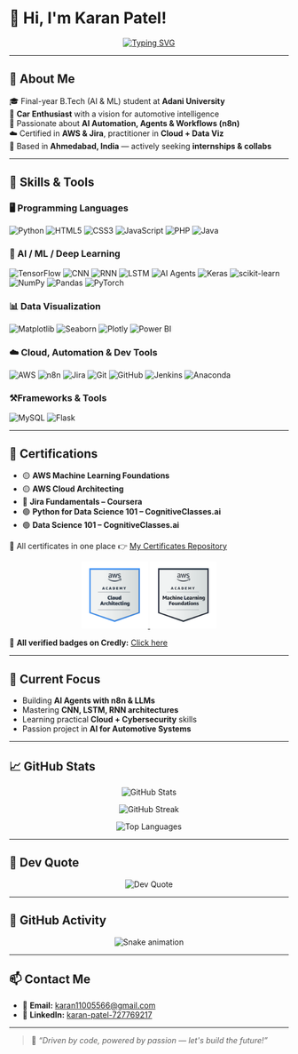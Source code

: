 # 👋 Hi, I'm Karan Patel!

<div align="center">

[![Typing SVG](https://readme-typing-svg.herokuapp.com?font=Fira+Code&size=24&duration=3000&pause=1000&color=00BFFF&center=true&vCenter=true&width=700&lines=AI+Engineer+%7C+Car+Lover+%7C+n8n+Automation+Builder;Final-Year+B.Tech+(AI+%26+ML)+Student;Python+%7C+AI+Agents+%7C+Cloud+%7C+Cybersecurity;Open+to+Internships+%26+Tech+Collaborations)](https://git.io/typing-svg)

</div>



---

## 🚀 About Me

🎓 Final-year B.Tech (AI & ML) student at **Adani University**  
🚗 **Car Enthusiast** with a vision for automotive intelligence  
🤖 Passionate about **AI Automation, Agents & Workflows (n8n)**  
☁️ Certified in **AWS & Jira**, practitioner in **Cloud + Data Viz**  
📍 Based in **Ahmedabad, India** — actively seeking **internships & collabs**

---

## 🧠 Skills & Tools

### 🖥 Programming Languages
![Python](https://img.shields.io/badge/Python-3670A0?style=for-the-badge&logo=python&logoColor=ffdd54)
![HTML5](https://img.shields.io/badge/html5-%23E34F26.svg?style=for-the-badge&logo=html5&logoColor=white)
![CSS3](https://img.shields.io/badge/css3-%231572B6.svg?style=for-the-badge&logo=css3&logoColor=white)
![JavaScript](https://img.shields.io/badge/javascript-%23323330.svg?style=for-the-badge&logo=javascript&logoColor=white)
![PHP](https://img.shields.io/badge/php-%23777BB4.svg?style=for-the-badge&logo=php&logoColor=white)
![Java](https://img.shields.io/badge/java-%23ED8B00.svg?style=for-the-badge&logo=openjdk&logoColor=white)

### 🤖 AI / ML / Deep Learning
![TensorFlow](https://img.shields.io/badge/TensorFlow-%23FF6F00.svg?style=for-the-badge&logo=TensorFlow&logoColor=white)
![CNN](https://img.shields.io/badge/CNN-black?style=for-the-badge)
![RNN](https://img.shields.io/badge/RNN-blue?style=for-the-badge)
![LSTM](https://img.shields.io/badge/LSTM-green?style=for-the-badge)
![AI Agents](https://img.shields.io/badge/AI_Agents-purple?style=for-the-badge)
![Keras](https://img.shields.io/badge/Keras-%23D00000.svg?style=for-the-badge&logo=Keras&logoColor=white)
![scikit-learn](https://img.shields.io/badge/scikit--learn-%23F7931E.svg?style=for-the-badge&logo=scikit-learn&logoColor=white)
![NumPy](https://img.shields.io/badge/numpy-%23013243.svg?style=for-the-badge&logo=numpy&logoColor=white)
![Pandas](https://img.shields.io/badge/pandas-%23150458.svg?style=for-the-badge&logo=pandas&logoColor=white)
![PyTorch](https://img.shields.io/badge/PyTorch-%23EE4C2C.svg?style=for-the-badge&logo=PyTorch&logoColor=white)

### 📊 Data Visualization
![Matplotlib](https://img.shields.io/badge/Matplotlib-white?style=for-the-badge&logo=matplotlib&logoColor=black)
![Seaborn](https://img.shields.io/badge/Seaborn-blue?style=for-the-badge)
![Plotly](https://img.shields.io/badge/Plotly-%233F4F75.svg?style=for-the-badge&logo=plotly&logoColor=white)
![Power BI](https://img.shields.io/badge/PowerBI-yellow?style=for-the-badge&logo=powerbi)

### ☁️ Cloud, Automation & Dev Tools
![AWS](https://img.shields.io/badge/AWS-%23FF9900.svg?style=for-the-badge&logo=amazon-aws&logoColor=white)
![n8n](https://img.shields.io/badge/n8n-orange?style=for-the-badge)
![Jira](https://img.shields.io/badge/Jira-%230A0FFF.svg?style=for-the-badge&logo=jira&logoColor=white)
![Git](https://img.shields.io/badge/Git-%23F05033.svg?style=for-the-badge&logo=git&logoColor=white)
![GitHub](https://img.shields.io/badge/github-%23121011.svg?style=for-the-badge&logo=github&logoColor=white)
![Jenkins](https://img.shields.io/badge/Jenkins-red?style=for-the-badge)
![Anaconda](https://img.shields.io/badge/Anaconda-%2344A833.svg?style=for-the-badge&logo=anaconda&logoColor=white)

### ⚒️Frameworks & Tools
![MySQL](https://img.shields.io/badge/mysql-4479A1.svg?style=for-the-badge&logo=mysql&logoColor=white)
![Flask](https://img.shields.io/badge/flask-%23000.svg?style=for-the-badge&logo=flask&logoColor=white)


---

## 📜 Certifications

- 🟡 **AWS Machine Learning Foundations**  
- 🟡 **AWS Cloud Architecting**  
- 🔵 **Jira Fundamentals – Coursera**  
- 🟢 **Python for Data Science 101 – CognitiveClasses.ai**  
- 🟢 **Data Science 101 – CognitiveClasses.ai**

📂 All certificates in one place 👉 [My Certificates Repository](https://github.com/Karanpatel3114/CERTIFICATES)

<div align="center">
  <a href="https://www.credly.com/badges/287b08e0-09ea-4a0b-b712-505c4cd8d5fc/public_url">
    <img src="aws-academy-graduate-aws-academy-cloud-architecting.png" alt="AWS Academy Graduate - Cloud Architecting" width="120">
  </a>
  <a href="https://www.credly.com/badges/40a73f4d-786f-49a8-b3e7-1c8d64f640dd/public_url">
    <img src="aws-academy-graduate-aws-academy-machine-learning-foundations.png" alt="AWS ML Foundations" width="120">
  </a>
</div>

🔗 **All verified badges on Credly:** [Click here](https://www.credly.com/users/karan-patel.15e49af4)

---

## 🔭 Current Focus

- Building **AI Agents with n8n & LLMs**
- Mastering **CNN, LSTM, RNN architectures**
- Learning practical **Cloud + Cybersecurity** skills
- Passion project in **AI for Automotive Systems**

---

## 📈 GitHub Stats

<div align="center">

![GitHub Stats](https://github-readme-stats.vercel.app/api?username=Karanpatel3114&show_icons=true&theme=tokyonight)

![GitHub Streak](https://streak-stats.demolab.com?user=Karanpatel3114&theme=tokyonight&hide_border=false)

![Top Languages](https://github-readme-stats.vercel.app/api/top-langs/?username=Karanpatel3114&layout=compact&theme=tokyonight)

</div>

---

## 💭 Dev Quote

<div align="center">

![Dev Quote](https://quotes-github-readme.vercel.app/api?type=horizontal&theme=gruvbox)

</div>

---
## 🐍 GitHub Activity

<div align="center">
  <img src="https://profile-readme-generator.com/assets/snake.svg" alt="Snake animation" />
</div>

---

## 📫 Contact Me

- 📧 **Email:** karan11005566@gmail.com  
- 🔗 **LinkedIn:** [karan-patel-727769217](https://www.linkedin.com/in/karan-patel-727769217/)

---

> 🏁 *“Driven by code, powered by passion — let's build the future!”*

